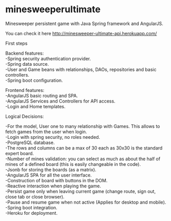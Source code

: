 # minesweeperultimate
Minesweeper persistent game with Java Spring framework and AngularJS.

You can check it here http://minesweeper-ultimate-api.herokuapp.com/

First steps

Backend features:\
-Spring security authentication provider.\
-Spring data source.\
-User and Game beans with relationships, DAOs, repositories and basic controllers.\
-Spring boot configuration.

Frontend features:\
-AngularJS basic routing and SPA.\
-AngularJS Services and Controllers for API access.\
-Login and Home templates.


Logical Decisions:

-For the model, User one to many relationship with Games. This allows to fetch games from the user when login.\
-Login with spring security, no roles needed.\
-PostgreSQL database.\
-The rows and columns can be a max of 30 each as 30x30 is the standard expert board.\
-Number of mines validation: you can select as much as about the half of mines of a defined board (this is easily changeable in the code).\
-Jsonb for storing the boards (as a matrix).\
-AngularJS SPA for all the user interface.\
-Construction of board with buttons in the DOM.\
-Reactive interaction when playing the game.\
-Persist game only when leaving current game (change route, sign out, close tab or close browser).\
-Pause and resume game when not active (Applies for desktop and mobile).\
-Spring boot integration.\
-Heroku for deployment.


